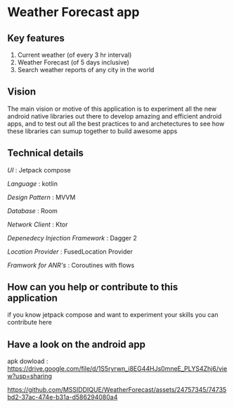 # Weather Forecast app

## Key features

1. Current weather (of every 3 hr interval)
2. Weather Forecast (of 5 days inclusive)
3. Search weather reports of any city in the world

## Vision

The main vision or motive of this application is to experiment all the new android native libraries out there to develop amazing and efficient android apps, and to test out all the best practices to and archetectures to see how these libraries can sumup together to build awesome apps 


## Technical details

*UI* : Jetpack compose

*Language* : kotlin

*Design Pattern* : MVVM

*Database* : Room

*Network Client* : Ktor 

*Depenedecy Injection Framework* : Dagger 2

*Location Provider* : FusedLocation Provider

*Framwork for ANR's* : Coroutines with flows 

## How can you help or contribute to this application

if you know jetpack compose and want to experiment your skills you can contribute here

## Have a look on the android app
apk dowload : https://drive.google.com/file/d/1S5ryrwn_i8EG44HJs0mneE_PLYS4Zhj6/view?usp=sharing

https://github.com/MSSIDDIQUE/WeatherForecast/assets/24757345/74735bd2-37ac-474e-b31a-d586294080a4

